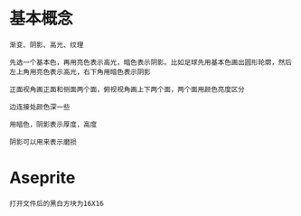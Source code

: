 # 基本概念
```
渐变、阴影、高光、纹理

先选一个基本色，再用亮色表示高光，暗色表示阴影。比如足球先用基本色画出圆形轮廓，然后左上角用亮色表示高光，右下角用暗色表示阴影

正面视角画正面和侧面两个面，俯视视角画上下两个面，两个面用颜色亮度区分

边连接处颜色深一些

用暗色，阴影表示厚度，高度

阴影可以用来表示磨损
```
# Aseprite
```
打开文件后的黑白方块为16X16
```
